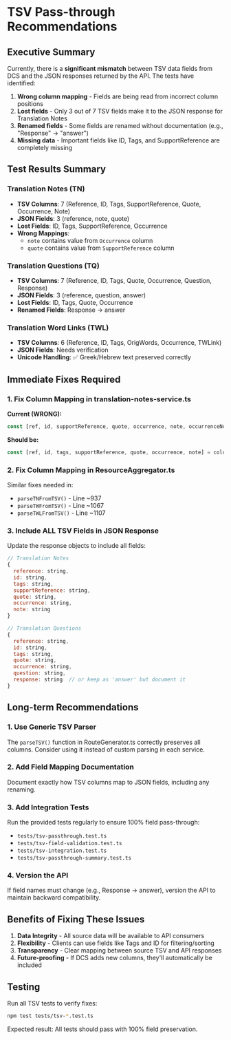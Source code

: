 # TSV Pass-through Recommendations

## Executive Summary

Currently, there is a **significant mismatch** between TSV data fields from DCS and the JSON responses returned by the API. The tests have identified:

1. **Wrong column mapping** - Fields are being read from incorrect column positions
2. **Lost fields** - Only 3 out of 7 TSV fields make it to the JSON response for Translation Notes
3. **Renamed fields** - Some fields are renamed without documentation (e.g., "Response" → "answer")
4. **Missing data** - Important fields like ID, Tags, and SupportReference are completely missing

## Test Results Summary

### Translation Notes (TN)
- **TSV Columns**: 7 (Reference, ID, Tags, SupportReference, Quote, Occurrence, Note)
- **JSON Fields**: 3 (reference, note, quote)
- **Lost Fields**: ID, Tags, SupportReference, Occurrence
- **Wrong Mappings**: 
  - `note` contains value from `Occurrence` column
  - `quote` contains value from `SupportReference` column

### Translation Questions (TQ)
- **TSV Columns**: 7 (Reference, ID, Tags, Quote, Occurrence, Question, Response)
- **JSON Fields**: 3 (reference, question, answer)
- **Lost Fields**: ID, Tags, Quote, Occurrence
- **Renamed Fields**: Response → answer

### Translation Word Links (TWL)
- **TSV Columns**: 6 (Reference, ID, Tags, OrigWords, Occurrence, TWLink)
- **JSON Fields**: Needs verification
- **Unicode Handling**: ✅ Greek/Hebrew text preserved correctly

## Immediate Fixes Required

### 1. Fix Column Mapping in translation-notes-service.ts

**Current (WRONG):**
```javascript
const [ref, id, supportReference, quote, occurrence, note, occurrenceNote] = columns;
```

**Should be:**
```javascript
const [ref, id, tags, supportReference, quote, occurrence, note] = columns;
```

### 2. Fix Column Mapping in ResourceAggregator.ts

Similar fixes needed in:
- `parseTNFromTSV()` - Line ~937
- `parseTWFromTSV()` - Line ~1067  
- `parseTWLFromTSV()` - Line ~1107

### 3. Include ALL TSV Fields in JSON Response

Update the response objects to include all fields:

```javascript
// Translation Notes
{
  reference: string,
  id: string,
  tags: string,
  supportReference: string,
  quote: string,
  occurrence: string,
  note: string
}

// Translation Questions
{
  reference: string,
  id: string,
  tags: string,
  quote: string,
  occurrence: string,
  question: string,
  response: string  // or keep as 'answer' but document it
}
```

## Long-term Recommendations

### 1. Use Generic TSV Parser
The `parseTSV()` function in RouteGenerator.ts correctly preserves all columns. Consider using it instead of custom parsing in each service.

### 2. Add Field Mapping Documentation
Document exactly how TSV columns map to JSON fields, including any renaming.

### 3. Add Integration Tests
Run the provided tests regularly to ensure 100% field pass-through:
- `tests/tsv-passthrough.test.ts`
- `tests/tsv-field-validation.test.ts`
- `tests/tsv-integration.test.ts`
- `tests/tsv-passthrough-summary.test.ts`

### 4. Version the API
If field names must change (e.g., Response → answer), version the API to maintain backward compatibility.

## Benefits of Fixing These Issues

1. **Data Integrity** - All source data will be available to API consumers
2. **Flexibility** - Clients can use fields like Tags and ID for filtering/sorting
3. **Transparency** - Clear mapping between source TSV and API responses
4. **Future-proofing** - If DCS adds new columns, they'll automatically be included

## Testing

Run all TSV tests to verify fixes:
```bash
npm test tests/tsv-*.test.ts
```

Expected result: All tests should pass with 100% field preservation.